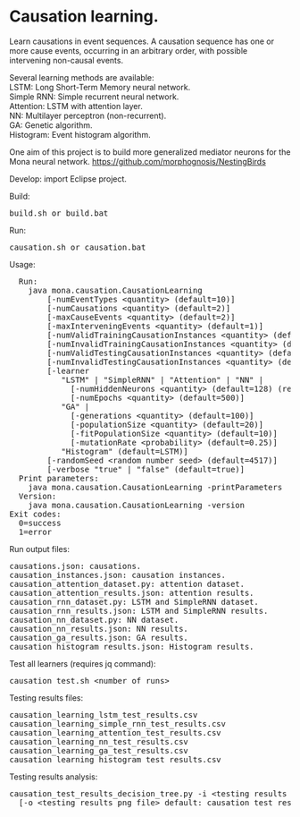 # Causation learning.

Learn causations in event sequences. A causation sequence has one or more cause
events, occurring in an arbitrary order, with possible intervening non-causal events.

Several learning methods are available:<br>
LSTM: Long Short-Term Memory neural network.<br>
Simple RNN: Simple recurrent neural network.<br>
Attention: LSTM with attention layer.<br>
NN: Multilayer perceptron (non-recurrent).<br>
GA: Genetic algorithm.<br>
Histogram: Event histogram algorithm.<br>

One aim of this project is to build more generalized mediator neurons for the Mona neural network.
https://github.com/morphognosis/NestingBirds

Develop: import Eclipse project.

Build:
<pre>
build.sh or build.bat
</pre>

Run:
<pre>
causation.sh or causation.bat
</pre>

Usage:
<pre>
  Run:
    java mona.causation.CausationLearning
        [-numEventTypes &lt;quantity&gt; (default=10)]
        [-numCausations &lt;quantity&gt; (default=2)]
        [-maxCauseEvents &lt;quantity&gt; (default=2)]
        [-maxInterveningEvents &lt;quantity&gt; (default=1)]
        [-numValidTrainingCausationInstances &lt;quantity&gt; (default=5)]
        [-numInvalidTrainingCausationInstances &lt;quantity&gt; (default=5)]
        [-numValidTestingCausationInstances &lt;quantity&gt; (default=5)]
        [-numInvalidTestingCausationInstances &lt;quantity&gt; (default=5)]
        [-learner
           "LSTM" | "SimpleRNN" | "Attention" | "NN" |
             [-numHiddenNeurons &lt;quantity&gt; (default=128) (repeat for additional layers)]
             [-numEpochs &lt;quantity&gt; (default=500)]
           "GA" |
             [-generations &lt;quantity&gt; (default=100)]
             [-populationSize &lt;quantity&gt; (default=20)]
             [-fitPopulationSize &lt;quantity&gt; (default=10)]
             [-mutationRate &lt;probability&gt; (default=0.25)]
           "Histogram" (default=LSTM)]
        [-randomSeed &lt;random number seed&gt; (default=4517)]
        [-verbose "true" | "false" (default=true)]
  Print parameters:
    java mona.causation.CausationLearning -printParameters
  Version:
    java mona.causation.CausationLearning -version
Exit codes:
  0=success
  1=error
</pre>

Run output files:
<pre>
causations.json: causations.
causation_instances.json: causation instances.
causation_attention_dataset.py: attention dataset.
causation_attention_results.json: attention results.
causation_rnn_dataset.py: LSTM and SimpleRNN dataset.
causation_rnn_results.json: LSTM and SimpleRNN results.
causation_nn_dataset.py: NN dataset.
causation_nn_results.json: NN results.
causation_ga_results.json: GA results.
causation_histogram_results.json: Histogram results.
</pre>

Test all learners (requires jq command):
<pre>
causation_test.sh &lt;number of runs&gt;
</pre>

Testing results files:
<pre>
causation_learning_lstm_test_results.csv
causation_learning_simple_rnn_test_results.csv
causation_learning_attention_test_results.csv
causation_learning_nn_test_results.csv
causation_learning_ga_test_results.csv         
causation_learning_histogram_test_results.csv
</pre>

Testing results analysis:
<pre>
causation_test_results_decision_tree.py -i &lt;testing results csv file&gt;
  [-o &lt;testing results png file&gt; default: causation_test_results_decision_tree.png]
</pre>
